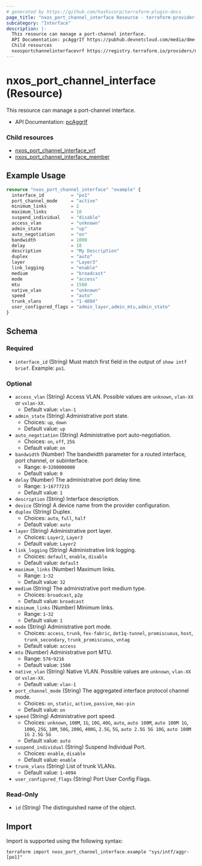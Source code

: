 ```yaml
---
# generated by https://github.com/hashicorp/terraform-plugin-docs
page_title: "nxos_port_channel_interface Resource - terraform-provider-nxos"
subcategory: "Interface"
description: |-
  This resource can manage a port-channel interface.
  API Documentation: pcAggrIf https://pubhub.devnetcloud.com/media/dme-docs-10-2-2/docs/Interfaces/pc:AggrIf/
  Child resources
  nxosportchannelinterfacevrf https://registry.terraform.io/providers/netascode/nxos/latest/docs/resources/port_channel_interface_vrfnxosportchannelinterfacemember https://registry.terraform.io/providers/netascode/nxos/latest/docs/resources/port_channel_interface_member
---
```


# nxos_port_channel_interface (Resource)

This resource can manage a port-channel interface.

- API Documentation: [pcAggrIf](https://pubhub.devnetcloud.com/media/dme-docs-10-2-2/docs/Interfaces/pc:AggrIf/)

### Child resources

- [nxos_port_channel_interface_vrf](https://registry.terraform.io/providers/netascode/nxos/latest/docs/resources/port_channel_interface_vrf)
- [nxos_port_channel_interface_member](https://registry.terraform.io/providers/netascode/nxos/latest/docs/resources/port_channel_interface_member)

## Example Usage

```terraform
resource "nxos_port_channel_interface" "example" {
  interface_id          = "po1"
  port_channel_mode     = "active"
  minimum_links         = 2
  maximum_links         = 10
  suspend_individual    = "disable"
  access_vlan           = "unknown"
  admin_state           = "up"
  auto_negotiation      = "on"
  bandwidth             = 1000
  delay                 = 10
  description           = "My Description"
  duplex                = "auto"
  layer                 = "Layer3"
  link_logging          = "enable"
  medium                = "broadcast"
  mode                  = "access"
  mtu                   = 1500
  native_vlan           = "unknown"
  speed                 = "auto"
  trunk_vlans           = "1-4094"
  user_configured_flags = "admin_layer,admin_mtu,admin_state"
}
```

<!-- schema generated by tfplugindocs -->
## Schema

### Required

- `interface_id` (String) Must match first field in the output of `show intf brief`. Example: `po1`.

### Optional

- `access_vlan` (String) Access VLAN. Possible values are `unknown`, `vlan-XX` or `vxlan-XX`.
  - Default value: `vlan-1`
- `admin_state` (String) Administrative port state.
  - Choices: `up`, `down`
  - Default value: `up`
- `auto_negotiation` (String) Administrative port auto-negotiation.
  - Choices: `on`, `off`, `25G`
  - Default value: `on`
- `bandwidth` (Number) The bandwidth parameter for a routed interface, port channel, or subinterface.
  - Range: `0`-`3200000000`
  - Default value: `0`
- `delay` (Number) The administrative port delay time.
  - Range: `1`-`16777215`
  - Default value: `1`
- `description` (String) Interface description.
- `device` (String) A device name from the provider configuration.
- `duplex` (String) Duplex.
  - Choices: `auto`, `full`, `half`
  - Default value: `auto`
- `layer` (String) Administrative port layer.
  - Choices: `Layer2`, `Layer3`
  - Default value: `Layer2`
- `link_logging` (String) Administrative link logging.
  - Choices: `default`, `enable`, `disable`
  - Default value: `default`
- `maximum_links` (Number) Maximum links.
  - Range: `1`-`32`
  - Default value: `32`
- `medium` (String) The administrative port medium type.
  - Choices: `broadcast`, `p2p`
  - Default value: `broadcast`
- `minimum_links` (Number) Minimum links.
  - Range: `1`-`32`
  - Default value: `1`
- `mode` (String) Administrative port mode.
  - Choices: `access`, `trunk`, `fex-fabric`, `dot1q-tunnel`, `promiscuous`, `host`, `trunk_secondary`, `trunk_promiscuous`, `vntag`
  - Default value: `access`
- `mtu` (Number) Administrative port MTU.
  - Range: `576`-`9216`
  - Default value: `1500`
- `native_vlan` (String) Native VLAN. Possible values are `unknown`, `vlan-XX` or `vxlan-XX`.
  - Default value: `vlan-1`
- `port_channel_mode` (String) The aggregated interface protocol channel mode.
  - Choices: `on`, `static`, `active`, `passive`, `mac-pin`
  - Default value: `on`
- `speed` (String) Administrative port speed.
  - Choices: `unknown`, `100M`, `1G`, `10G`, `40G`, `auto`, `auto 100M`, `auto 100M 1G`, `100G`, `25G`, `10M`, `50G`, `200G`, `400G`, `2.5G`, `5G`, `auto 2.5G 5G 10G`, `auto 100M 1G 2.5G 5G`
  - Default value: `auto`
- `suspend_individual` (String) Suspend Individual Port.
  - Choices: `enable`, `disable`
  - Default value: `enable`
- `trunk_vlans` (String) List of trunk VLANs.
  - Default value: `1-4094`
- `user_configured_flags` (String) Port User Config Flags.

### Read-Only

- `id` (String) The distinguished name of the object.

## Import

Import is supported using the following syntax:

```shell
terraform import nxos_port_channel_interface.example "sys/intf/aggr-[po1]"
```
